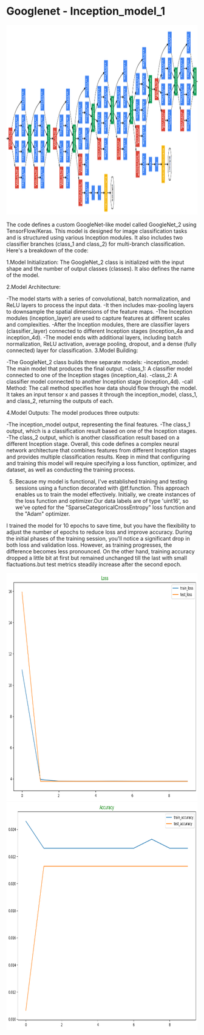 # Googlenet - Inception_model_1

<img src="https://github.com/Mukhriddin19980901/Googlenet/blob/main/googlnet1.png" width="1000" height="500" />



The code defines a custom GoogleNet-like model called GoogleNet_2 using TensorFlow/Keras. This model is designed for image classification tasks and is structured using various Inception modules. It also includes two classifier branches (class_1 and class_2) for multi-branch classification. Here's a breakdown of the code:

1.Model Initialization: The GoogleNet_2 class is initialized with the input shape and the number of output classes (classes). It also defines the name of the model.

2.Model Architecture:

-The model starts with a series of convolutional, batch normalization, and ReLU layers to process the input data.
-It then includes max-pooling layers to downsample the spatial dimensions of the feature maps.
-The Inception modules (inception_layer) are used to capture features at different scales and complexities.
-After the Inception modules, there are classifier layers (classifier_layer) connected to different Inception stages (inception_4a and inception_4d).
-The model ends with additional layers, including batch normalization, ReLU activation, average pooling, dropout, and a dense (fully connected) layer for classification.
3.Model Building:

-The GoogleNet_2 class builds three separate models:
-inception_model: The main model that produces the final output.
-class_1: A classifier model connected to one of the Inception stages (inception_4a).
-class_2: A classifier model connected to another Inception stage (inception_4d).
-call Method: The call method specifies how data should flow through the model. It takes an input tensor x and passes it through the inception_model, class_1, and class_2, returning the outputs of each.

4.Model Outputs: The model produces three outputs:

-The inception_model output, representing the final features.
-The class_1 output, which is a classification result based on one of the Inception stages.
-The class_2 output, which is another classification result based on a different Inception stage.
   Overall, this code defines a complex neural network architecture that combines features from different Inception stages and provides multiple classification results. Keep in mind that configuring and training this model will require specifying a loss function, optimizer, and dataset, as well as conducting the training process.

5. Because my model is functional, I've established training and testing sessions using a function decorated with @tf.function. This approach enables us to train the model effectively. Initially, we create instances of the loss function and optimizer.Our data labels are of type 'uint16', so we've opted for the "SparseCategoricalCrossEntropy" loss function and the "Adam" optimizer.
   
I trained the model for 10 epochs to save time, but you have the flexibility to adjust the number of epochs to reduce loss and improve accuracy. During the initial phases of the training session, you'll notice a significant drop in both loss and validation loss. However, as training progresses, the difference becomes less pronounced. On the other hand, training accuracy dropped a little bit at first but remained unchanged till the last with small flactuations.but test metrics steadily increase after the second epoch.

<img src="https://github.com/Mukhriddin19980901/Googlenet/blob/main/losses_inc.png" width="600" height="600" />

<img src="https://github.com/Mukhriddin19980901/Googlenet/blob/main/accuracy.png" width="600" height="600" />

